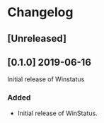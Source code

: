 # Changelog

## [Unreleased]


## [0.1.0] 2019-06-16
Initial release of Winstatus
### Added
- Initial release of WinStatus.


